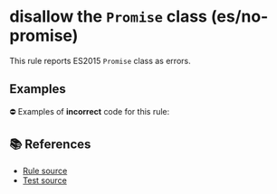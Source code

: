 # disallow the `Promise` class (es/no-promise)

This rule reports ES2015 `Promise` class as errors.

## Examples

⛔ Examples of **incorrect** code for this rule:

<eslint-playground type="bad" code="/*eslint es/no-promise: error */
let p = new Promise()
" />

## 📚 References

- [Rule source](https://github.com/mysticatea/eslint-plugin-es/blob/v3.0.0/lib/rules/no-promise.js)
- [Test source](https://github.com/mysticatea/eslint-plugin-es/blob/v3.0.0/tests/lib/rules/no-promise.js)
